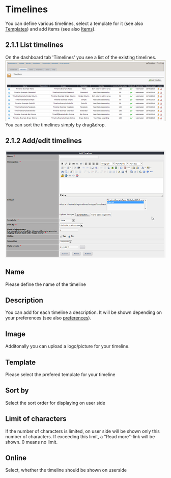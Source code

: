 # Timelines

You can define various timelines, select a template for it \(see also [Templates](templates.md)\) and add items \(see also [Items](items.md)\).

## 2.1.1 List timelines

On the dashboard tab 'Timelines' you see a list of the existing timelines. ![](../../.gitbook/assets/2admin_timelines_list.png) You can sort the timelines simply by drag&drop.

## 2.1.2 Add/edit timelines

![](../../.gitbook/assets/2admin_timelines_add%20%281%29.png)

## Name

Please define the name of the timeline

## Description

You can add for each timeline a description. It will be shown depending on your preferences \(see also [preferences](../preferences.md)\).

## Image

Additonally you can upload a logo/picture for your timeline.

## Template

Please select the prefered template for your timeline

## Sort by

Select the sort order for displaying on user side

## Limit of characters

If the number of characters is limited, on user side will be shown only this number of characters. If exceeding this limit, a "Read more"-link will be shown. 0 means no limit.

## Online

Select, whether the timeline should be shown on userside

